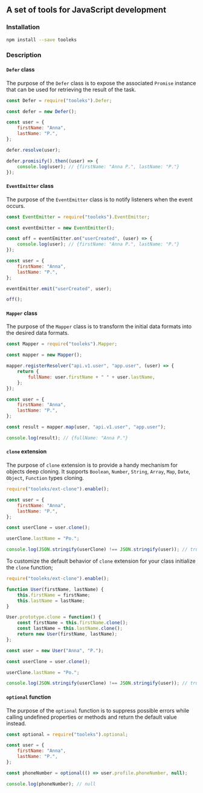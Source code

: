 ## A set of tools for JavaScript development

### Installation

```bash
npm install --save tooleks
```

### Description

#### `Defer` class

The purpose of the `Defer` class is to expose the associated `Promise` instance that can be used for retrieving the result of the task.

```JavaScript
const Defer = require("tooleks").Defer;

const defer = new Defer();

const user = {
    firstName: "Anna",
    lastName: "P.",
};

defer.resolve(user);

defer.promisify().then((user) => {
    console.log(user); // {firstName: "Anna P.", lastName: "P."}
});
```

#### `EventEmitter` class

The purpose of the `EventEmitter` class is to notify listeners when the event occurs.

```JavaScript
const EventEmitter = require("tooleks").EventEmitter;

const eventEmitter = new EventEmitter();

const off = eventEmitter.on("userCreated", (user) => {
    console.log(user); // {firstName: "Anna P.", lastName: "P."}
});

const user = {
    firstName: "Anna",
    lastName: "P.",
};

eventEmitter.emit("userCreated", user);

off();
```

#### `Mapper` class

The purpose of the `Mapper` class is to transform the initial data formats into the desired data formats.

```JavaScript
const Mapper = require("tooleks").Mapper;

const mapper = new Mapper();

mapper.registerResolver("api.v1.user", "app.user", (user) => {
    return {
        fullName: user.firstName + " " + user.lastName,
    };
});

const user = {
    firstName: "Anna",
    lastName: "P.",
};

const result = mapper.map(user, "api.v1.user", "app.user");

console.log(result); // {fullName: "Anna P."}
```

#### `clone` extension

The purpose of `clone` extension is to provide a handy mechanism for objects deep cloning. It supports `Boolean`, `Number`, `String`, `Array`, `Map`, `Date`, `Object`, `Function` types cloning.

```JavaScript
require("tooleks/ext-clone").enable();

const user = {
    firstName: "Anna",
    lastName: "P.",
};

const userClone = user.clone();

userClone.lastName = "Po.";

console.log(JSON.stringify(userClone) !== JSON.stringify(user)); // true
```

To customize the default behavior of `clone` extension for your class initialize the `clone` function;

```JavaScript
require("tooleks/ext-clone").enable();

function User(firstName, lastName) {
    this.firstName = firstName;
    this.lastName = lastName;
}

User.prototype.clone = function() {
    const firstName = this.firstName.clone();
    const lastName = this.lastName.clone();
    return new User(firstName, lastName);
};

const user = new User("Anna", "P.");

const userClone = user.clone();

userClone.lastName = "Po.";

console.log(JSON.stringify(userClone) !== JSON.stringify(user)); // true
```

#### `optional` function

The purpose of the `optional` function is to suppress possible errors while calling undefined properties or methods and return the default value instead.

```JavaScript
const optional = require("tooleks").optional;

const user = {
    firstName: "Anna",
    lastName: "P.",
};

const phoneNumber = optional(() => user.profile.phoneNumber, null);

console.log(phoneNumber); // null
```
